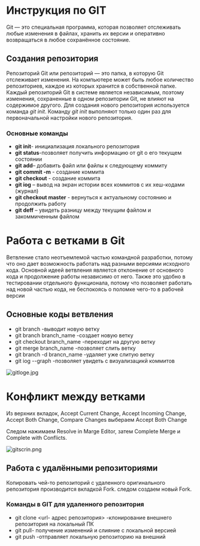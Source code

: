 # Инструкция по GIT

 Git — это специальная программа, которая позволяет отслеживать любые изменения в файлах, хранить их версии и оперативно возвращаться в любое сохранённое состояние.
 
 ##  Создания репозитория 

 Репозиторий Git или репозиторий — это папка, в которую Git отслеживает изменения. На компьютере может быть любое количество репозиториев, каждое из которых хранится в собственной папке. Каждый репозиторий Git в системе является независимым, поэтому изменения, сохраненные в одном репозитории Git, не влияют на содержимое другого.
 Для создания нового репозитория используется команда _git init_. Команду _git init_ выполняют только один раз для первоначальной настройки нового репозитория. 

 ### Основные команды

 * **git init**- инициализация локального репозитория
 * **git status**-позволяет получить информацию от git о его текущем состоянии
 * **git add**– добавить файл или файлы к следующему коммиту
 * **git commit -m** - создание коммита
 * **git checkout** - создание коммита
 * **git iog** – вывод на экран истории всех коммитов с их хеш-кодами (журнал)
 * **git checkout master** - вернуться к актуальному состоянию и продолжить работу
 * **git deff**  – увидеть разницу между текущим файлом и закоммиченным файлом

# Работа с ветками в Git

Ветвление стало неотъемлемой частью командной разработки, потому что оно дает возможность работать над разными версиями исходного кода. Основной идеей ветвления является отклонение от основного кода и продолжение работы независимо от него. Также это удобно в тестировании отдельного функционала, потому что позволяет работать над новой частью кода, не беспокоясь о поломке чего-то в рабочей версии

## Основные коды ветвления 

* git branch -выводит новую ветку
* git branch branch_name -создает новую  ветку
* git checkout branch_name -переходит на другую ветку
* git merge branch_name -позволяет слить ветку
* git branch -d brancn_name -удаляет уже слитую ветку
* git iog --graph -позволяет увидеть с визуализацикй коммитов

![gitloge.jpg](gitloge.jpg)

# Конфликт между ветками

 Из верхних вкладок, Accept Current Change, Accept Incoming Change, Accept Both Change, Compare Changes
 выбераем  Accept Both Change
 
 Следом нажимаем Resolve in Marge Editor, затем Complete Merge и Complete with Conflicts.


 
![gitscrin.png](gitscrin.png) 

## Работа с удалёнными репозиториями

Копировать чей-то репозиторий с удаленного оригинального репозитория производится вкладкой Fork.
следом создаем новый Fork.

### Команды в GIT для удаленного репозитория 

* git clone <url- адрес репозитория> -клонирование внешнего репозитория на локальный ПК
* git pull- получение изменений и слияние с локальной версией
* git push -отправляет локальную репозиторию на внешний 